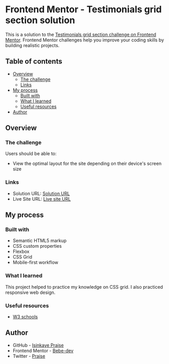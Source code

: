 # Frontend Mentor - Testimonials grid section solution

This is a solution to the [Testimonials grid section challenge on Frontend Mentor](https://www.frontendmentor.io/challenges/testimonials-grid-section-Nnw6J7Un7). Frontend Mentor challenges help you improve your coding skills by building realistic projects. 

## Table of contents

- [Overview](#overview)
  - [The challenge](#the-challenge)
  - [Links](#links)
- [My process](#my-process)
  - [Built with](#built-with)
  - [What I learned](#what-i-learned)
  - [Useful resources](#useful-resources)
- [Author](#author)


## Overview

### The challenge

Users should be able to:

- View the optimal layout for the site depending on their device's screen size

### Links

- Solution URL: [Solution URL]()
- Live Site URL: [Live site URL]()

## My process

### Built with

- Semantic HTML5 markup
- CSS custom properties
- Flexbox
- CSS Grid
- Mobile-first workflow


### What I learned

This project helped to practice my knowledge on CSS grid. I also practiced responsive web design.

### Useful resources

- [W3 schools](https://w3schools.com) 

## Author

- GitHub - [Isinkaye Praise](https://github.com/Bebe-dev)
- Frontend Mentor - [Bebe-dev](https://www.frontendmentor.io/profile/Bebe-dev)
- Twitter - [Praise](https://www.twitter.com/fisayo2_5)